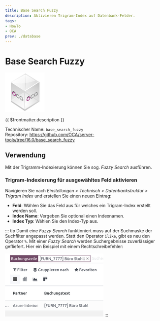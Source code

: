 ```yaml
---
title: Base Search Fuzzy
description: Aktivieren Trigram-Index auf Datenbank-Felder.
tags:
- HowTo
- OCA
prev: ./database
---
```

# Base Search Fuzzy
![icon_oca_app](assets/icon_oca_app.png)

{{ $frontmatter.description }}

Technischer Name: `base_search_fuzzy`\
Repository: <https://github.com/OCA/server-tools/tree/16.0/base_search_fuzzy>

## Verwendung

Mit der Trigramm-Indexierung können Sie sog. *Fuzzy Search* ausführen. 

### Trigram-Indexierung für ausgewähltes Feld aktivieren

Navigieren Sie nach *Einstellungen > Technisch > Datenbankstruktur > Trigram Index* und erstellen Sie einen neuen Eintrag:

* **Feld**: Wählen Sie das Feld aus für welches ein Trigram-Index erstellt werden soll.
* **Index Name**: Vergeben Sie optional einen Indexnamen.
* **Index Typ**: Wählen Sie den Index-Typ aus.

::: tip
Damit eine *Fuzzy Search* funktioniert muss auf der Suchmaske der Suchfilter  angepasst werden. Statt den Operator `ilike`, gibt es neu den Operator `%`. Mit einer *Fuzzy Search* werden Suchergebnisse zuverlässiger gefliefert. Hier ein Beispiel mit einem Rechtschreibefehler:

![](assets/Base%20Search%20Fuzzy.png)
:::